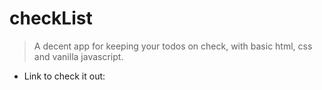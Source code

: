 # checkList

> A decent app for keeping your todos on check, with basic html, css and vanilla javascript.
* Link to check it out: 
